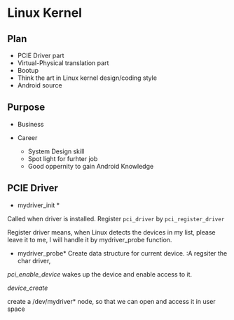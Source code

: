 # Linux Kernel 
## Plan 
   * PCIE Driver part
   * Virtual-Physical translation part
   * Bootup
   * Think the art in Linux kernel design/coding style
   * Android source 
   
## Purpose 
   * Business

   * Career
      * System Design skill
      * Spot light for furhter job
      * Good oppernity to gain Android Knowledge
      
      
## PCIE Driver
* mydriver_init * <br>

Called when driver is installed.  Register ```pci_driver``` by ```pci_register_driver```

Register driver means, when Linux detects the devices in my list, please leave it to me, I will handle it by mydriver_probe function.


* mydriver_probe*
Create data structure for current device. :A
regsiter the char driver, 


*pci_enable_device* <break>
wakes up the device and enable access to it. 


*device_create* 

create a /dev/mydriver* node, so that we can open and access it in user space 


